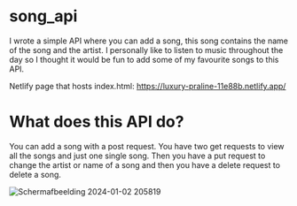 # song_api
I wrote a simple API where you can add a song, this song contains the name of the song and the artist. I personally like to listen to music throughout the day so I thought it would be fun to add some of my favourite songs to this API.

Netlify page that hosts index.html: https://luxury-praline-11e88b.netlify.app/

# What does this API do?
You can add a song with a post request. You have two get requests to view all the songs and just one single song. Then you have a put request to change the artist or name of a song and then you have a delete request to delete a song.


![Schermafbeelding 2024-01-02 205819](https://github.com/ArthurVanDoren/song_api/assets/91262433/e3fc90e7-ce42-4c8d-98bb-cbbd8ebb5dae)

